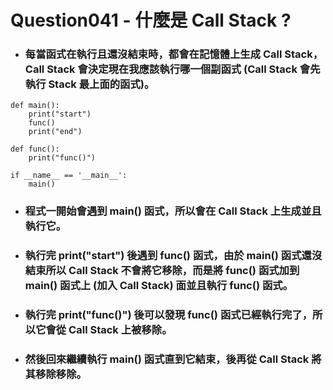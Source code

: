 Question041 - 什麼是 Call Stack ?
=====
* ### 每當函式在執行且還沒結束時，都會在記憶體上生成 Call Stack，Call Stack 會決定現在我應該執行哪一個副函式 (Call Stack 會先執行 Stack 最上面的函式)。
```
def main():
    print("start")
    func()
    print("end")

def func():
    print("func()")

if __name__ == '__main__':
    main()
```
* ### 程式一開始會遇到 main() 函式，所以會在 Call Stack 上生成並且執行它。
* ### 執行完 print("start") 後遇到 func() 函式，由於 main() 函式還沒結束所以 Call Stack 不會將它移除，而是將 func() 函式加到 main() 函式上 (加入 Call Stack) 面並且執行 func() 函式。
* ### 執行完 print("func()") 後可以發現 func() 函式已經執行完了，所以它會從 Call Stack 上被移除。
* ### 然後回來繼續執行 main() 函式直到它結束，後再從 Call Stack 將其移除移除。
<br />
